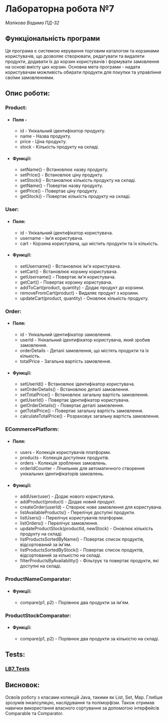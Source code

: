 # Лабораторна робота №7
*Малікова Вадима*
*ПД-32*

## Функціональність програми
Ця програма є системою керування торговим каталогом та корзинами користувачів, що дозволяє створювати, редагувати та видаляти продукти, додавати їх до корзин користувачів і формувати замовлення на основі вмісту цих корзин. Основна мета програми - надати користувачам можливість обирати продукти для покупки та управління своїми замовленнями.


## Опис роботи:
### Product:
* #### Поля -
    - id - Унікальний ідентифікатор продукту.
    - name - Назва продукту.
    - price - Ціна продукту.
    - stock - Кількість продукту на складі.
* #### Функції:
    - setName() - Встановлює назву продукту.
    - setPrice() - Встановлює ціну продукту.
    - setStock() - Встановлює кількість продукту на складі.
    - getName() - Повертає назву продукту.
    - getPrice() - Повертає ціну продукту.
    - getStock() - Повертає кількість продукту на складі.
### User:
* #### Поля:
    - id - Унікальний ідентифікатор користувача.
    - username - Ім'я користувача.
    - cart - Корзина користувача, що містить продукти та їх кількість.
* #### Функції:
    - setUsername() - Встановлює ім'я користувача.
    - setCart() - Встановлює корзину користувача.
    - getUsername() - Повертає ім'я користувача.
    - getCart() - Повертає корзину користувача.
    - addToCart(product, quantity) - Додає продукт до корзини.
    - removeFromCart(product) - Видаляє продукт з корзини.
    - updateCart(product, quantity) - Оновлює кількість продукту.
### Order:
* #### Поля:
    - id - Унікальний ідентифікатор замовлення.
    - userId - Унікальний ідентифікатор користувача, який зробив замовлення.
    - orderDetails - Деталі замовлення, що містять продукти та їх кількість.
    - totalPrice - Загальна вартість замовлення.
* #### Функції:
    - setUserId() - Встановлює ідентифікатор користувача.
    - setOrderDetails() - Встановлює деталі замовлення.
    - setTotalPrice() - Встановлює загальну вартість замовлення.
    - getUserId() - Повертає ідентифікатор користувача.
    - getOrderDetails() - Повертає деталі замовлення.
    - getTotalPrice() - Повертає загальну вартість замовлення.
    - calculateTotalPrice() - Розраховує загальну вартість замовлення.
### ECommercePlatform:
* #### Поля:
    - users - Колекція користувачів платформи.
    - products - Колекція доступних продуктів.
    - orders - Колекція зроблених замовлень.
    - orderIdCounter - Лічильник для автоматичного створення унікальних ідентифікаторів замовлень.
* #### Функції:
    - addUser(user) - Додає нового користувача.
    - addProduct(product) - Додає новий продукт.
    - createOrder(userId) - Створює нове замовлення для користувача.
    - listAvailableProducts() - Перелічує доступні продукти.
    - listUsers() - Перелічує користувачів платформи.
    - listOrders() - Перелічує замовлення.
    - updateProductStock(productId, newStock) - Оновлює кількість продукту на складі.
    - listProductsSortedByName() - Повертає список продуктів, відсортований за ім'ям.
    - listProductsSortedByStock() - Повертає список продуктів, відсортований за кількістю на складі.
    - filterProductsByAvailability() - Фільтрує та повертає продукти, які доступні на складі.
### ProductNameComparator:
* #### Функції:
    - compare(p1, p2) - Порівнює два продукти за ім'ям.
### ProductStockComparator:
* #### Функції:
    - compare(p1, p2) - Порівнює два продукти за кількістю на складі.


## Tests:
### [LB7_Tests]()


## Висновок:
Освоїв роботу з класами колекцій Java, такими як List, Set, Map. Глибше зрозумів інкапсуляцію, наслідування та поліморфізм. Також отримав навички використання власного сортування за допомогою інтерфейсів Comparable та Comparator.